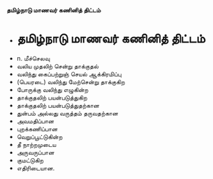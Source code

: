 **தமிழ்நாடு மாணவர் கணினித் திட்டம்**
- # தமிழ்நாடு மாணவர் கணினித் திட்டம்
- n. மீச்செலவு
- வலிய முதலிற் சென்று தாக்குதல்
- வலிந்து கைப்பற்றுஞ் செயல் ஆக்கிரமிப்பு
- (பெயரடை) வலிந்து மேற்சென்று தாக்குகிற
- போருக்கு வலிந்து எழுகின்ற
- தாக்குதலிற் பயன்படுத்துகிற
- தாக்குதலிற் பயன்படுத்துதற்கான
- துன்பம் அல்லது வருத்தம் தருவதற்கான
- அவமதிப்பான
- புறக்கணிப்பான
- வெறுப்பூட்டுகின்ற
- தீ நாற்றமுடைய
- அருவருப்பான
- குமட்டுகிற
- எதிரிடையான.

